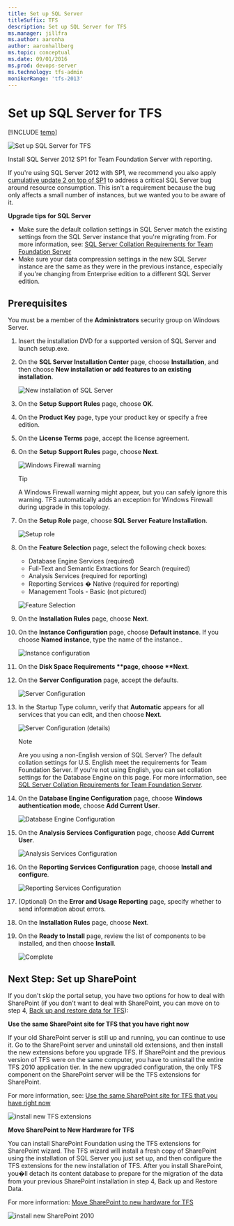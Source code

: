 ```yaml
---
title: Set up SQL Server
titleSuffix: TFS  
description: Set up SQL Server for TFS
ms.manager: jillfra
ms.author: aaronha
author: aaronhallberg
ms.topic: conceptual
ms.date: 09/01/2016
ms.prod: devops-server
ms.technology: tfs-admin
monikerRange: 'tfs-2013'
---
```


# Set up SQL Server for TFS

[!INCLUDE [temp](../../_shared/version-tfs-2013-only.md)]

![Set up SQL Server for TFS](../_img/setup-sql-server.png)

Install SQL Server 2012 SP1 for Team Foundation Server with reporting.

If you're using SQL Server 2012 with SP1, we recommend you also apply [cumulative update 2 on top of SP1](http://support.microsoft.com/kb/2790947) to address a critical SQL Server bug around resource consumption. This isn't a requirement because the bug only affects a small number of instances, but we wanted you to be aware of it.

**Upgrade tips for SQL Server**  
-   Make sure the default collation settings in SQL Server match the existing settings from the SQL Server instance that you're migrating from. For more information, see: [SQL Server Collation Requirements for Team Foundation Server](../../install/sql-server/collation-requirements.md)  
-   Make sure your data compression settings in the new SQL Server instance are the same as they were in the previous instance, especially if you're changing from Enterprise edition to a different SQL Server edition.

## Prerequisites  
You must be a member of the **Administrators** security group on Windows Server.

1. Insert the installation DVD for a supported version of SQL Server and launch setup.exe.

2. On the **SQL Server Installation Center** page, choose **Installation**, and then choose **New installation or add features to an existing installation**.

   ![New installation of SQL Server](../../install/sql-server/_img/ic665094.png)

3. On the **Setup Support Rules** page, choose **OK**.

4. On the **Product Key** page, type your product key or specify a free edition.

5. On the **License Terms** page, accept the license agreement.

6. On the **Setup** **Support Rules** page, choose **Next**.

   ![Windows Firewall warning](../../install/sql-server/_img/ic688130.png)

   > [!TIP]
   > A Windows Firewall warning might appear, but you can safely ignore this warning. TFS automatically adds an exception for Windows Firewall during upgrade in this topology.

7. On the **Setup Role** page, choose **SQL Server Feature Installation**.

   ![Setup role](../../install/sql-server/_img/ic665096.png)

8. On the **Feature Selection** page, select the following check boxes:

   -   Database Engine Services (required)  
   -   Full-Text and Semantic Extractions for Search (required)  
   -   Analysis Services (required for reporting)  
   -   Reporting Services � Native (required for reporting)  
   -   Management Tools - Basic (not pictured)

   ![Feature Selection](../../install/sql-server/_img/ic665097.png)

9. On the **Installation Rules** page, choose **Next**.

10. On the **Instance Configuration** page, choose **Default instance**. If you choose **Named instance**, type the name of the instance..

    ![Instance configuration](../../install/sql-server/_img/ic665098.png)

11. On the <strong>Disk Space Requirements **page, choose **Next</strong>.

12. On the **Server Configuration** page, accept the defaults.

    ![Server Configuration](../../install/sql-server/_img/ic665099.png)

13. In the Startup Type column, verify that **Automatic** appears for all services that you can edit, and then choose **Next**.

    ![Server Configuration (details)](../../install/sql-server/_img/ic665100.png)

    > [!NOTE]
    > Are you using a non-English version of SQL Server? The default collation settings for U.S. English meet the requirements for Team Foundation Server. If you're not using English, you can set collation settings for the Database Engine on this page. For more information, see [SQL Server Collation Requirements for Team Foundation Server](../../install/sql-server/collation-requirements.md).

14. On the **Database Engine Configuration** page, choose **Windows authentication mode**, choose **Add Current User**.

    ![Database Engine Configuration](../../install/sql-server/_img/ic665101.png)

15. On the **Analysis Services Configuration** page, choose **Add Current User**.

    ![Analysis Services Configuration](../../install/sql-server/_img/ic665102.png)

16. On the **Reporting Services Configuration** page, choose **Install and configure**.

    ![Reporting Services Configuration](../../install/sql-server/_img/ic665103.png)

17. (Optional) On the **Error and Usage Reporting** page, specify whether to send information about errors.

18. On the **Installation Rules** page, choose **Next**.

19. On the **Ready to Install** page, review the list of components to be installed, and then choose **Install**.

    ![Complete](../../install/sql-server/_img/ic662712.png)

## Next Step: Set up SharePoint

If you don't skip the portal setup, you have two options for how to deal with SharePoint (if you don't want to deal with SharePoint, you can move on to step 4, [Back up and restore data for TFS](backup-and-restore-data.md)):

**Use the same SharePoint site for TFS that you have right now**

If your old SharePoint server is still up and running, you can continue to use it. Go to the SharePoint server and uninstall old extensions, and then install the new extensions before you upgrade TFS. If SharePoint and the previous version of TFS were on the same computer, you have to uninstall the entire TFS 2010 application tier. In the new upgraded configuration, the only TFS component on the SharePoint server will be the TFS extensions for SharePoint.

For more information, see: [Use the same SharePoint site for TFS that you have right now](use-same-sharepoint-site.md)

![install new TFS extensions](../_img/ic612457.png)

**Move SharePoint to New Hardware for TFS**

You can install SharePoint Foundation using the TFS extensions for SharePoint wizard. The TFS wizard will install a fresh copy of SharePoint using the installation of SQL Server you just set up, and then configure the TFS extensions for the new installation of TFS. After you install SharePoint, you�ll detach its content database to prepare for the migration of the data from your previous SharePoint installation in step 4, Back up and Restore Data.

For more information: [Move SharePoint to new hardware for TFS](../../install/sharepoint/move-sharepoint-new-hardware.md)

![install new SharePoint 2010](../_img/ic666063.png)
